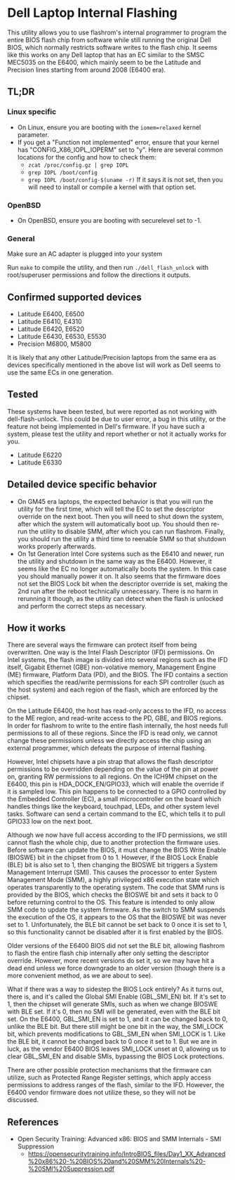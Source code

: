 # Dell Laptop Internal Flashing

This utility allows you to use flashrom's internal programmer to program the
entire BIOS flash chip from software while still running the original Dell
BIOS, which normally restricts software writes to the flash chip. It seems like
this works on any Dell laptop that has an EC similar to the SMSC MEC5035 on the
E6400, which mainly seem to be the Latitude and Precision lines starting from
around 2008 (E6400 era).

## TL;DR

### Linux specific
- On Linux, ensure you are booting with the `iomem=relaxed` kernel parameter.
- If you get a "Function not implemented" error, ensure that your kernel has
  "CONFIG_X86_IOPL_IOPERM" set to "y". Here are several common locations for
  the config and how to check them:
  - `zcat /proc/config.gz | grep IOPL`
  - `grep IOPL /boot/config`
  - `grep IOPL /boot/config-$(uname -r)`
  If it says it is not set, then you will need to install or compile a kernel
  with that option set.

### OpenBSD
- On OpenBSD, ensure you are booting with securelevel set to -1.

### General
Make sure an AC adapter is plugged into your system

Run `make` to compile the utility, and then run `./dell_flash_unlock` with
root/superuser permissions and follow the directions it outputs.

## Confirmed supported devices
- Latitude E6400, E6500
- Latitude E6410, E4310
- Latitude E6420, E6520
- Latitude E6430, E6530, E5530
- Precision M6800, M5800

It is likely that any other Latitude/Precision laptops from the same era as
devices specifically mentioned in the above list will work as Dell seems to use
the same ECs in one generation.

## Tested
These systems have been tested, but were reported as not working with
dell-flash-unlock. This could be due to user error, a bug in this utility, or
the feature not being implemented in Dell's firmware. If you have such a system,
please test the utility and report whether or not it actually works for you.

- Latitude E6220
- Latitude E6330

## Detailed device specific behavior
- On GM45 era laptops, the expected behavior is that you will run the utility
  for the first time, which will tell the EC to set the descriptor override on
  the next boot. Then you will need to shut down the system, after which the
  system will automatically boot up. You should then re-run the utility to
  disable SMM, after which you can run flashrom. Finally, you should run the
  utility a third time to reenable SMM so that shutdown works properly
  afterwards.
- On 1st Generation Intel Core systems such as the E6410 and newer, run the
  utility and shutdown in the same way as the E6400. However, it seems like the
  EC no longer automatically boots the system. In this case you should manually
  power it on. It also seems that the firmware does not set the BIOS Lock bit
  when the descriptor override is set, making the 2nd run after the reboot
  technically unnecessary. There is no harm in rerunning it though, as the
  utility can detect when the flash is unlocked and perform the correct steps
  as necessary.

## How it works
There are several ways the firmware can protect itself from being overwritten.
One way is the Intel Flash Descriptor (IFD) permissions. On Intel systems, the
flash image is divided into several regions such as the IFD itself, Gigabit
Ethernet (GBE) non-volative memory, Management Engine (ME) firmware, Platform
Data (PD), and the BIOS. The IFD contains a section which specifies the
read/write permissions for each SPI controller (such as the host system) and
each region of the flash, which are enforced by the chipset.

On the Latitude E6400, the host has read-only access to the IFD, no access to
the ME region, and read-write access to the PD, GBE, and BIOS regions. In order
for flashrom to write to the entire flash internally, the host needs full
permissions to all of these regions. Since the IFD is read only, we cannot
change these permissions unless we directly access the chip using an external
programmer, which defeats the purpose of internal flashing.

However, Intel chipsets have a pin strap that allows the flash descriptor
permissions to be overridden depending on the value of the pin at power on,
granting RW permissions to all regions. On the ICH9M chipset on the E6400, this
pin is HDA\_DOCK\_EN/GPIO33, which will enable the override if it is sampled
low. This pin happens to be connected to a GPIO controlled by the Embedded
Controller (EC), a small microcontroller on the board which handles things like
the keyboard, touchpad, LEDs, and other system level tasks. Software can send a
certain command to the EC, which tells it to pull GPIO33 low on the next boot.

Although we now have full access according to the IFD permissions, we still
cannot flash the whole chip, due to another protection the firmware uses.
Before software can update the BIOS, it must change the BIOS Write Enable
(BIOSWE) bit in the chipset from 0 to 1. However, if the BIOS Lock Enable (BLE)
bit is also set to 1, then changing the BIOSWE bit triggers a System Management
Interrupt (SMI). This causes the processor to enter System Management Mode
(SMM), a highly privileged x86 execution state which operates transparently to
the operating system. The code that SMM runs is provided by the BIOS, which
checks the BIOSWE bit and sets it back to 0 before returning control to the OS.
This feature is intended to only allow SMM code to update the system firmware.
As the switch to SMM suspends the execution of the OS, it appears to the OS
that the BIOSWE bit was never set to 1.  Unfortunately, the BLE bit cannot be
set back to 0 once it is set to 1, so this functionality cannot be disabled
after it is first enabled by the BIOS.

Older versions of the E6400 BIOS did not set the BLE bit, allowing flashrom to
flash the entire flash chip internally after only setting the descriptor
override. However, more recent versions do set it, so we may have hit a dead
end unless we force downgrade to an older version (though there is a more
convenient method, as we are about to see).

What if there was a way to sidestep the BIOS Lock entirely? As it turns out,
there is, and it's called the Global SMI Enable (GBL\_SMI\_EN) bit. If it's set
to 1, then the chipset will generate SMIs, such as when we change BIOSWE with
BLE set. If it's 0, then no SMI will be generated, even with the BLE bit set.
On the E6400, GBL\_SMI\_EN is set to 1, and it can be changed back to 0, unlike
the BLE bit. But there still might be one bit in the way, the SMI\_LOCK bit,
which prevents modifications to GBL\_SMI\_EN when SMI\_LOCK is 1. Like the BLE
bit, it cannot be changed back to 0 once it set to 1. But we are in luck, as
the vendor E6400 BIOS leaves SMI\_LOCK unset at 0, allowing us to clear
GBL\_SMI\_EN and disable SMIs, bypassing the BIOS Lock protections.

There are other possible protection mechanisms that the firmware can utilize,
such as Protected Range Register settings, which apply access permissions to
address ranges of the flash, similar to the IFD. However, the E6400 vendor
firmware does not utilize these, so they will not be discussed.

## References
- Open Security Training: Advanced x86: BIOS and SMM Internals - SMI Suppression
  - https://opensecuritytraining.info/IntroBIOS_files/Day1_XX_Advanced%20x86%20-%20BIOS%20and%20SMM%20Internals%20-%20SMI%20Suppression.pdf
